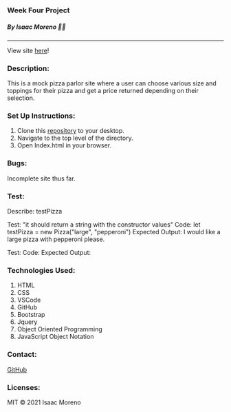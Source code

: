 ### Week Four Project

##### By Isaac Moreno 👨‍💻

<hr>

View site [here]()!

### Description:

This is a mock pizza parlor site where a user can choose various size and toppings for their pizza and get a price returned depending on their selection.

### Set Up Instructions:

1. Clone this [repository](https://github.com/isaacrmoreno/wk-4-project.git) to your desktop.
2. Navigate to the top level of the directory.
3. Open Index.html in your browser.

### Bugs:

Incomplete site thus far.

### Test:

Describe: testPizza

Test: "it should return a string with the constructor values"
Code: let testPizza = new Pizza("large", "pepperoni")
Expected Output: I would like a large pizza with pepperoni please.

Test:
Code:
Expected Output:

### Technologies Used:

1. HTML
2. CSS
3. VSCode
4. GitHub
5. Bootstrap
6. Jquery
7. Object Oriented Programming
8. JavaScript Object Notation

### Contact:

[GitHub](https://github.com/isaacrmoreno)

### Licenses:

MIT &copy; 2021 Isaac Moreno
